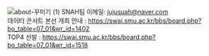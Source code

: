 ![about-꾸미기 (1)](https://user-images.githubusercontent.com/101118558/187516541-24b7ff42-249f-47e5-a17f-373156adecc7.png)
SNAH팀 이메일: jujusuah@naver.com <br>
데이터 콘서트 본선 개최 안내 : https://swai.smu.ac.kr/bbs/board.php?bo_table=07_01&wr_id=1402 <br>
TOP4 선발 : https://swai.smu.ac.kr/bbs/board.php?bo_table=07_01&wr_id=1518




































